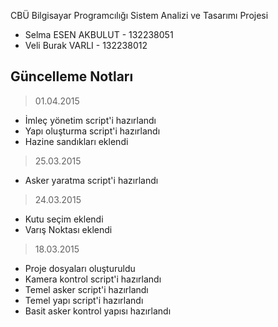 CBÜ Bilgisayar Programcılığı Sistem Analizi ve Tasarımı Projesi

*  Selma ESEN AKBULUT - 132238051
*  Veli Burak VARLI - 132238012

## Güncelleme Notları

> 01.04.2015
*  İmleç yönetim script'i hazırlandı
*  Yapı oluşturma script'i hazırlandı
*  Hazine sandıkları eklendi

> 25.03.2015
*  Asker yaratma script'i hazırlandı

> 24.03.2015
*  Kutu seçim eklendi
*  Varış Noktası eklendi

> 18.03.2015
*  Proje dosyaları oluşturuldu
*  Kamera kontrol script'i hazırlandı
*  Temel asker script'i hazırlandı
*  Temel yapı script'i hazırlandı
*  Basit asker kontrol yapısı hazırlandı
